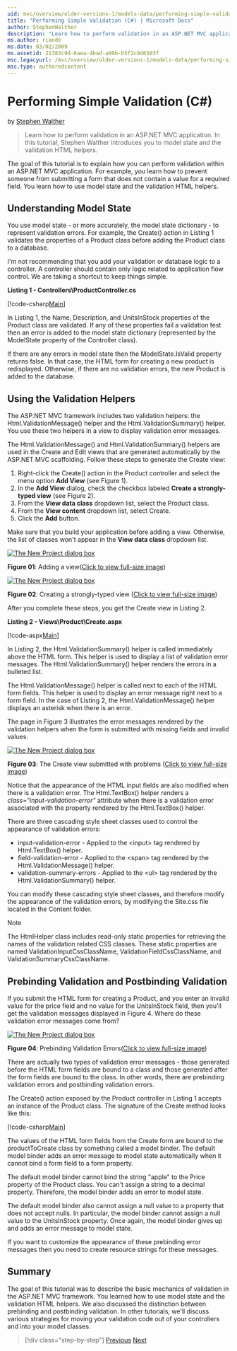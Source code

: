 ```yaml
---
uid: mvc/overview/older-versions-1/models-data/performing-simple-validation-cs
title: "Performing Simple Validation (C#) | Microsoft Docs"
author: StephenWalther
description: "Learn how to perform validation in an ASP.NET MVC application. In this tutorial, Stephen Walther introduces you to model state and the validation HTML helper..."
ms.author: riande
ms.date: 03/02/2009
ms.assetid: 21383c9d-6aea-4bad-a99b-b5f2c9d6503f
msc.legacyurl: /mvc/overview/older-versions-1/models-data/performing-simple-validation-cs
msc.type: authoredcontent
---
```

Performing Simple Validation (C#)
====================
by [Stephen Walther](https://github.com/StephenWalther)

> Learn how to perform validation in an ASP.NET MVC application. In this tutorial, Stephen Walther introduces you to model state and the validation HTML helpers.


The goal of this tutorial is to explain how you can perform validation within an ASP.NET MVC application. For example, you learn how to prevent someone from submitting a form that does not contain a value for a required field. You learn how to use model state and the validation HTML helpers.

## Understanding Model State

You use model state - or more accurately, the model state dictionary - to represent validation errors. For example, the Create() action in Listing 1 validates the properties of a Product class before adding the Product class to a database.


I'm not recommending that you add your validation or database logic to a controller. A controller should contain only logic related to application flow control. We are taking a shortcut to keep things simple.


**Listing 1 - Controllers\ProductController.cs**

[!code-csharp[Main](performing-simple-validation-cs/samples/sample1.cs)]

In Listing 1, the Name, Description, and UnitsInStock properties of the Product class are validated. If any of these properties fail a validation test then an error is added to the model state dictionary (represented by the ModelState property of the Controller class).

If there are any errors in model state then the ModelState.IsValid property returns false. In that case, the HTML form for creating a new product is redisplayed. Otherwise, if there are no validation errors, the new Product is added to the database.

## Using the Validation Helpers

The ASP.NET MVC framework includes two validation helpers: the Html.ValidationMessage() helper and the Html.ValidationSummary() helper. You use these two helpers in a view to display validation error messages.

The Html.ValidationMessage() and Html.ValidationSummary() helpers are used in the Create and Edit views that are generated automatically by the ASP.NET MVC scaffolding. Follow these steps to generate the Create view:

1. Right-click the Create() action in the Product controller and select the menu option **Add View** (see Figure 1).
2. In the **Add View** dialog, check the checkbox labeled **Create a strongly-typed view** (see Figure 2).
3. From the **View data class** dropdown list, select the Product class.
4. From the **View content** dropdown list, select Create.
5. Click the **Add** button.


Make sure that you build your application before adding a view. Otherwise, the list of classes won't appear in the **View data class** dropdown list.


[![The New Project dialog box](performing-simple-validation-cs/_static/image1.jpg)](performing-simple-validation-cs/_static/image1.png)

**Figure 01**: Adding a view([Click to view full-size image](performing-simple-validation-cs/_static/image2.png))


[![The New Project dialog box](performing-simple-validation-cs/_static/image2.jpg)](performing-simple-validation-cs/_static/image3.png)

**Figure 02**: Creating a strongly-typed view ([Click to view full-size image](performing-simple-validation-cs/_static/image4.png))


After you complete these steps, you get the Create view in Listing 2.

**Listing 2 - Views\Product\Create.aspx**

[!code-aspx[Main](performing-simple-validation-cs/samples/sample2.aspx)]

In Listing 2, the Html.ValidationSummary() helper is called immediately above the HTML form. This helper is used to display a list of validation error messages. The Html.ValidationSummary() helper renders the errors in a bulleted list.

The Html.ValidationMessage() helper is called next to each of the HTML form fields. This helper is used to display an error message right next to a form field. In the case of Listing 2, the Html.ValidationMessage() helper displays an asterisk when there is an error.

The page in Figure 3 illustrates the error messages rendered by the validation helpers when the form is submitted with missing fields and invalid values.


[![The New Project dialog box](performing-simple-validation-cs/_static/image3.jpg)](performing-simple-validation-cs/_static/image5.png)

**Figure 03**: The Create view submitted with problems ([Click to view full-size image](performing-simple-validation-cs/_static/image6.png))


Notice that the appearance of the HTML input fields are also modified when there is a validation error. The Html.TextBox() helper renders a *class="input-validation-error"* attribute when there is a validation error associated with the property rendered by the Html.TextBox() helper.

There are three cascading style sheet classes used to control the appearance of validation errors:

- input-validation-error - Applied to the &lt;input&gt; tag rendered by Html.TextBox() helper.
- field-validation-error - Applied to the &lt;span&gt; tag rendered by the Html.ValidationMessage() helper.
- validation-summary-errors - Applied to the &lt;ul&gt; tag rendered by the Html.ValidationSummary() helper.

You can modify these cascading style sheet classes, and therefore modify the appearance of the validation errors, by modifying the Site.css file located in the Content folder.

> [!NOTE] 
> 
> The HtmlHelper class includes read-only static properties for retrieving the names of the validation related CSS classes. These static properties are named ValidationInputCssClassName, ValidationFieldCssClassName, and ValidationSummaryCssClassName.


## Prebinding Validation and Postbinding Validation

If you submit the HTML form for creating a Product, and you enter an invalid value for the price field and no value for the UnitsInStock field, then you'll get the validation messages displayed in Figure 4. Where do these validation error messages come from?


[![The New Project dialog box](performing-simple-validation-cs/_static/image4.jpg)](performing-simple-validation-cs/_static/image7.png)

**Figure 04**: Prebinding Validation Errors([Click to view full-size image](performing-simple-validation-cs/_static/image8.png))


There are actually two types of validation error messages - those generated before the HTML form fields are bound to a class and those generated after the form fields are bound to the class. In other words, there are prebinding validation errors and postbinding validation errors.

The Create() action exposed by the Product controller in Listing 1 accepts an instance of the Product class. The signature of the Create method looks like this:

[!code-csharp[Main](performing-simple-validation-cs/samples/sample3.cs)]

The values of the HTML form fields from the Create form are bound to the productToCreate class by something called a model binder. The default model binder adds an error message to model state automatically when it cannot bind a form field to a form property.

The default model binder cannot bind the string "apple" to the Price property of the Product class. You can't assign a string to a decimal property. Therefore, the model binder adds an error to model state.

The default model binder also cannot assign a null value to a property that does not accept nulls. In particular, the model binder cannot assign a null value to the UnitsInStock property. Once again, the model binder gives up and adds an error message to model state.

If you want to customize the appearance of these prebinding error messages then you need to create resource strings for these messages.

## Summary

The goal of this tutorial was to describe the basic mechanics of validation in the ASP.NET MVC framework. You learned how to use model state and the validation HTML helpers. We also discussed the distinction between prebinding and postbinding validation. In other tutorials, we'll discuss various strategies for moving your validation code out of your controllers and into your model classes.

> [!div class="step-by-step"]
> [Previous](displaying-a-table-of-database-data-cs.md)
> [Next](validating-with-the-idataerrorinfo-interface-cs.md)
